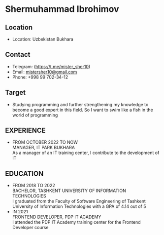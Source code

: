# Shermuhammad Ibrohimov
## Location
- Location: Uzbekistan Bukhara 
## Contact
- Telegram: (https://t.me/mister_sher10)
- Email: mistersher10@gmail.com
- Phone: +998 99 702-34-12
## Target
- Studying programming and further strengthening my knowledge to become a good expert in this field. So I want to swim like a fish in the world of programming
## EXPERIENCE
- FROM OCTOBER 2022 TO NOW <br>
  MANAGER, IT PARK BUKHARA <br>
  As a manager of an IT training center, I contribute to the development of IT
## EDUCATION
- FROM 2018 TO 2022 <br>
  BACHELOR, TASHKENT UNIVERSITY OF INFORMATION TECHNOLOGIES <br>
  I graduated from the Faculty of Software Engineering of Tashkent University of Information Technologies with a GPA of 4.14 out of 5
- IN 2021 <br>
  FRONTEND DEVELOPER, PDP IT ACADEMY <br>
  I attended the PDP IT Academy training center for the Frontend Developer course

